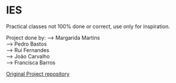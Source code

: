 # IES
Practical classes not 100% done or correct, use only for inspiration.

Project done by:
--> Margarida Martins  
--> Pedro Bastos  
--> Rui Fernandes  
--> João Carvalho  
--> Francisca Barros  

[Original Project repository](https://github.com/margaridasmartins/IES_Project)
